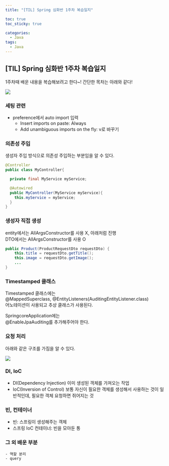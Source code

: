 ```yaml
---
title: "[TIL] Spring 심화반 1주차 복습일지"

toc: true
toc_sticky: true

categories:
  - Java
tags:
  - Java
---
```


## [TIL] Spring 심화반 1주차 복습일지

1주차때 배운 내용을 복습해보려고 한다~!
간단한 목차는 아래와 같다!

<img src="https://user-images.githubusercontent.com/46602874/135743751-a179239f-1fa6-42dd-81a2-dae0e3d15526.png">


### 세팅 관련

- preference에서 auto import 입력
  - Insert imports on paste: Always
  - Add unambiguous imports on the fly: v로 바꾸기

### 의존성 주입

생성자 주입 방식으로 의존성 주입하는 부분임을 알 수 있다.

```java
@Controller
public class MyController{

  private final MyService myService;

  @Autowired
  public MyController(MyService myService){
    this.myService = myService;
  }
}
```

### 생성자 직접 생성

entity에서는 AllArgsConstructor를 사용 X, 아래처럼 진행  
DTO에서는 AllArgsConstructor를 사용 O 

```java
public Product(ProductRequestDto requestDto) {
    this.title = requestDto.getTitle();
    this.image = requestDto.getImage();
    ...
}
```

### Timestamped 클래스

Timestamped 클래스에는  
@MappedSuperclass, @EntityListeners(AuditingEntityListener.class)  
어노테이션이 사용되고 추상 클래스가 사용된다.  

SpringcoreApplication에는   
@EnableJpaAuditing를 추가해주어야 한다.  

### 요청 처리

아래와 같은 구조를 가짐을 알 수 있다.  

<img src="https://user-images.githubusercontent.com/46602874/135742638-94f35011-489e-4e10-a669-f4d2275ea90d.jpeg">

### DI, IoC

  - DI(Dependency Injection) 이미 생성된 객체를 가져오는 작업
  - IoC(Inversion of Control) 보통 자신이 필요한 객체를 생성해서 
    사용하는 것이 일반적인데, 필요한 객체 요청하면 쥐어지는 것

### 빈, 컨테이너

  - 빈: 스프링이 생성해주는 객체
  - 스프링 IoC 컨테이너: 빈을 모아둔 통

### 그 외 배운 부분

    - 역할 분리
    - query